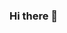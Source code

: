 ### Hi there 👋

<!--


### Hi there 👋, Greetings, I'm Pedro
#### I'm a web developer who wants to learn new things

Skills: HTML & CSS | JavaScript | VueJS | Docker | Java | MySQL | Git



[<img src='https://cdn.jsdelivr.net/npm/simple-icons@3.0.1/icons/linkedin.svg' alt='linkedin' height='40'>](https://www.linkedin.com/in/pedro-d%C3%ADaz-624b7123b/)  



-->
